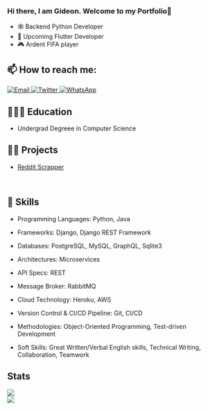 ### Hi there, I am Gideon. Welcome to my Portfolio👋

- 🕸️ Backend Python Developer 
- 📱 Upcoming Flutter Developer
- 🎮 Ardent FIFA player

<!--
**Gideonmm1/Gideonmm1** is a ✨ _special_ ✨ repository because its `README.md` (this file) appears on your GitHub profile.

Here are some ideas to get you started:

- 🔭 I’m currently working on ...
- 🌱 I’m currently learning ...
- 👯 I’m looking to collaborate on ...
- 🤔 I’m looking for help with ...
- 💬 Ask me about ...
- 📫 How to reach me: ...
- 😄 Pronouns: ...
- ⚡ Fun fact: ...
-->

## 📫 How to reach me:
<div style="display:inline-block">
<a href='mailto: gideonmm1@gmail.com'>
    <img src='https://img.shields.io/badge/Gmail-D14836?style=for-the-badge&logo=gmail&logoColor=white' alt="Email">
</a>

<a href='https://twitter.com/GideonCodes'>
        <img src='https://img.shields.io/badge/Twitter-1DA1F2?style=for-the-badge&logo=twitter&logoColor=white' alt= "Twitter">
</a>

<a href='https://wa.me/+254700370180'>
        <img src='https://img.shields.io/badge/WhatsApp-25D366?style=for-the-badge&logo=whatsapp&logoColor=white' alt= "WhatsApp">
</a>
<br>
</div>

## 👩🏽‍💻 Education
- Undergrad Degreee in Computer Science


## ✍🏾 Projects
- [Reddit Scrapper](https://github.com/Gideonmm1/Reddit-Telegram-Bot)
<br>

## 📝 Skills
- Programming Languages: Python, Java

- Frameworks: Django, Django REST Framework

- Databases: PostgreSQL, MySQL, GraphQL, Sqlite3

- Architectures: Microservices

- API Specs: REST

- Message Broker: RabbitMQ

- Cloud Technology: Heroku, AWS

- Version Control & CI/CD Pipeline: Git, CI/CD

- Methodologies: Object-Oriented Programming, Test-driven Development

- Soft Skills: Great Written/Verbal English skills, Technical Writing, Collaboration, Teamwork

## Stats
<img src='https://github-readme-stats.vercel.app/api/top-langs/?username=gideonmm1&theme=white-blue'>

<br>
<img src='http://ForTheBadge.com/images/badges/built-with-love.svg'>
